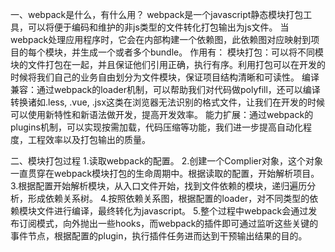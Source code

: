 一、webpack是什么，有什么用？
webpack是一个javascript静态模块打包工具，可以将便于编码和维护的非js类型的文件转化打包输出为js文件。
当webpack处理应用程序时，它会在内部构建一个依赖图，此依赖图对应映射到项目的每个模块，并生成一个或者多个bundle。
作用有：
模块打包：可以将不同模块的文件打包在一起，并且保证他们引用正确，执行有序。利用打包可以在开发的时候将我们自己的业务自由划分为文件模块，保证项目结构清晰和可读性。
编译兼容：通过webpack的loader机制，可以帮助我们对代码做polyfill，还可以编译转换诸如.less, .vue, .jsx这类在浏览器无法识别的格式文件，让我们在开发的时候可以使用新特性和新语法做开发，提高开发效率。
能力扩展：通过webpack的plugins机制，可以实现按需加载，代码压缩等功能，我们进一步提高自动化程度，工程效率以及打包输出的质量。


二、模块打包过程
1.读取webpack的配置。
2.创建一个Complier对象，这个对象一直贯穿在webpack模块打包的生命周期中。根据读取的配置，开始解析项目。
3.根据配置开始解析模块，从入口文件开始，找到文件依赖的模块，递归遍历分析，形成依赖关系树。
4.按照依赖关系图，根据配置的loader，对不同类型的依赖模块文件进行编译，最终转化为javascript。
5.整个过程中webpack会通过发布订阅模式，向外抛出一些hooks，而webpack的插件即可通过监听这些关键的事件节点，根据配置的plugin，执行插件任务进而达到干预输出结果的目的。
